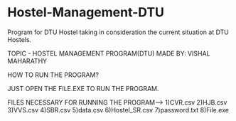 # Hostel-Management-DTU
Program for DTU Hostel taking in consideration the current situation at DTU Hostels.

TOPIC - HOSTEL MANAGEMENT PROGRAM(DTU)
MADE BY: VISHAL MAHARATHY

HOW TO RUN THE PROGRAM?

JUST OPEN THE FILE.EXE TO RUN THE PROGRAM. 

FILES NECESSARY FOR RUNNING THE PROGRAM-->
1)CVR.csv
2)HJB.csv
3)VVS.csv
4)SBR.csv
5)data.csv
6)Hostel_SR.csv
7)password.txt
8)File.exe
